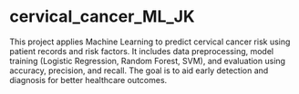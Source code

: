# cervical_cancer_ML_JK
This project applies Machine Learning to predict cervical cancer risk using patient records and risk factors. It includes data preprocessing, model training (Logistic Regression, Random Forest, SVM), and evaluation using accuracy, precision, and recall. The goal is to aid early detection and diagnosis for better healthcare outcomes.
